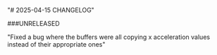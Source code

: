"# 2025-04-15 CHANGELOG" 

###UNRELEASED

"Fixed a bug where the buffers were all copying x acceleration values instead of their appropriate ones"